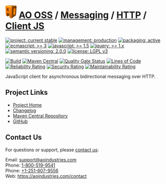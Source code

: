 # [<img src="ao-logo.png" alt="AO Logo" width="35" height="40">](https://github.com/aoindustries) [AO OSS](https://github.com/aoindustries/ao-oss) / [Messaging](https://github.com/aoindustries/ao-messaging) / [HTTP](https://github.com/aoindustries/ao-messaging-http) / [Client JS](https://github.com/aoindustries/ao-messaging-http-client-js)

[![project: current stable](https://oss.aoapps.com/ao-badges/project-current-stable.svg)](https://aoindustries.com/life-cycle#project-current-stable)
[![management: production](https://oss.aoapps.com/ao-badges/management-production.svg)](https://aoindustries.com/life-cycle#management-production)
[![packaging: active](https://oss.aoapps.com/ao-badges/packaging-active.svg)](https://aoindustries.com/life-cycle#packaging-active)  
[![ecmascript: &gt;= 3](https://oss.aoapps.com/ao-badges/ecmascript-3.svg)](http://www.ecma-international.org/publications/standards/Ecma-262.htm)
[![javascript: &gt;= 1.5](https://oss.aoapps.com/ao-badges/javascript-1.5.svg)](https://developer.mozilla.org/en-US/docs/Web/JavaScript/New_in_JavaScript/1.5)
[![jquery: &gt;= 1.x](https://oss.aoapps.com/ao-badges/jquery-1.x.svg)](https://api.jquery.com/)
[![semantic versioning: 2.0.0](https://oss.aoapps.com/ao-badges/semver-2.0.0.svg)](http://semver.org/spec/v2.0.0.html)
[![license: LGPL v3](https://oss.aoapps.com/ao-badges/license-lgpl-3.0.svg)](https://www.gnu.org/licenses/lgpl-3.0)

[![Build](https://github.com/aoindustries/ao-messaging-http-client-js/workflows/Build/badge.svg?branch=master)](https://github.com/aoindustries/ao-messaging-http-client-js/actions?query=workflow%3ABuild)
[![Maven Central](https://maven-badges.herokuapp.com/maven-central/com.aoapps/ao-messaging-http-client-js/badge.svg)](https://maven-badges.herokuapp.com/maven-central/com.aoapps/ao-messaging-http-client-js)
[![Quality Gate Status](https://sonarcloud.io/api/project_badges/measure?branch=master&project=com.aoapps%3Aao-messaging-http-client-js&metric=alert_status)](https://sonarcloud.io/dashboard?branch=master&id=com.aoapps%3Aao-messaging-http-client-js)
[![Lines of Code](https://sonarcloud.io/api/project_badges/measure?branch=master&project=com.aoapps%3Aao-messaging-http-client-js&metric=ncloc)](https://sonarcloud.io/component_measures?branch=master&id=com.aoapps%3Aao-messaging-http-client-js&metric=ncloc)  
[![Reliability Rating](https://sonarcloud.io/api/project_badges/measure?branch=master&project=com.aoapps%3Aao-messaging-http-client-js&metric=reliability_rating)](https://sonarcloud.io/component_measures?branch=master&id=com.aoapps%3Aao-messaging-http-client-js&metric=Reliability)
[![Security Rating](https://sonarcloud.io/api/project_badges/measure?branch=master&project=com.aoapps%3Aao-messaging-http-client-js&metric=security_rating)](https://sonarcloud.io/component_measures?branch=master&id=com.aoapps%3Aao-messaging-http-client-js&metric=Security)
[![Maintainability Rating](https://sonarcloud.io/api/project_badges/measure?branch=master&project=com.aoapps%3Aao-messaging-http-client-js&metric=sqale_rating)](https://sonarcloud.io/component_measures?branch=master&id=com.aoapps%3Aao-messaging-http-client-js&metric=Maintainability)

JavaScript client for asynchronous bidirectional messaging over HTTP.

## Project Links
* [Project Home](https://oss.aoapps.com/messaging/http/client-js/)
* [Changelog](https://oss.aoapps.com/messaging/http/client-js/changelog)
* [Maven Central Repository](https://search.maven.org/artifact/com.aoapps/ao-messaging-http-client-js)
* [GitHub](https://github.com/aoindustries/ao-messaging-http-client-js)

## Contact Us
For questions or support, please [contact us](https://aoindustries.com/contact):

Email: [support@aoindustries.com](mailto:support@aoindustries.com)  
Phone: [1-800-519-9541](tel:1-800-519-9541)  
Phone: [+1-251-607-9556](tel:+1-251-607-9556)  
Web: https://aoindustries.com/contact
